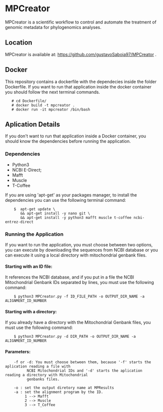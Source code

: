 # MPCreator
MPCreator is a scientific workflow to control and automate the treatment of genomic metadata for phylogenomics analyses. 
## Location
MPCreator is available at: https://github.com/gustavoSaboia97/MPCreator .

## Docker
This repository contains a dockerfile with the dependecies inside the folder Dockerfile. If you want to run that application inside the docker container you should follow the next terminal commands.  
```
   # cd Dockerfile/
   # docker build -t mpcreator .
   # docker run -it mpcreator /bin/bash
```

## Aplication Details
If you don't want to run that application inside a Docker container, you should know the dependencies before running the application.

### Dependencies

* Python3 
* NCBI E-Direct;
* Mafft
* Muscle
* T-Coffee

If you are using 'apt-get' as your packages manager, to install the dependencies you can use the following terminal command:
```
    $  apt-get update \
       && apt-get install -y nano git \
       && apt-get install -y python3 mafft muscle t-coffee ncbi-entrez-direct
```
### Running the Application
If you want to run the application, you must choose between two options, you can execute by downloading the sequences from NCBI database or you can execute it using a local directory with mitochondrial genbank files. 
#### Starting with an ID file:
It references the NCBI database, and if you put in a file the NCBI Mitochondrial Genbank IDs separated by lines, you must use the following command:
```
    $ python3 MPCreator.py -f ID_FILE_PATH -o OUTPUT_DIR_NAME -a ALIGNMENT_ID_NUMBER
```
#### Starting with a directory:
If you already have a directory with the Mitochondrial Genbank files, you must use the following command:
```
    $ python3 MPCreator.py -d DIR_PATH -o OUTPUT_DIR_NAME -a ALIGNMENT_ID_NUMBER
```
#### Parameters:
```
    -f or -d: You must choose between them, because '-f' starts the aplication reading a file with 
	      NCBI Mitochondrial IDs and '-d' starts the aplication reading a directory with Mitochondrial 
  	      genbanks files.

    -o : set the output diretory name at MPResults
    -a : set the alignment program by the ID.
         1 --> Mafft
         2 --> Muscle
         3 --> T_Coffee
```
